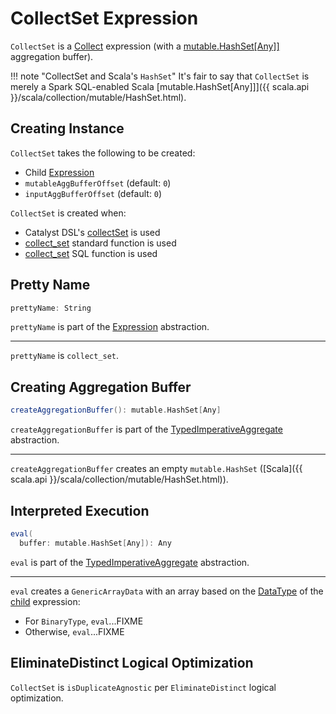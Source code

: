 # CollectSet Expression

`CollectSet` is a [Collect](Collect.md) expression (with a [mutable.HashSet\[Any\]\]](#createAggregationBuffer) aggregation buffer).

!!! note "CollectSet and Scala's `HashSet`"
    It's fair to say that `CollectSet` is merely a Spark SQL-enabled Scala [mutable.HashSet\[Any\]\]]({{ scala.api }}/scala/collection/mutable/HashSet.html).

## Creating Instance

`CollectSet` takes the following to be created:

* <span id="child"> Child [Expression](Expression.md)
* <span id="mutableAggBufferOffset"> `mutableAggBufferOffset` (default: `0`)
* <span id="inputAggBufferOffset"> `inputAggBufferOffset` (default: `0`)

`CollectSet` is created when:

* Catalyst DSL's [collectSet](../catalyst-dsl/index.md#collectSet) is used
* [collect_set](../standard-functions//aggregate.md#collect_set) standard function is used
* [collect_set](../FunctionRegistry.md#collect_set) SQL function is used

## <span id="prettyName"> Pretty Name

```scala
prettyName: String
```

`prettyName` is part of the [Expression](Expression.md#prettyName) abstraction.

---

`prettyName` is `collect_set`.

## <span id="createAggregationBuffer"> Creating Aggregation Buffer

```scala
createAggregationBuffer(): mutable.HashSet[Any]
```

`createAggregationBuffer` is part of the [TypedImperativeAggregate](TypedImperativeAggregate.md#createAggregationBuffer) abstraction.

---

`createAggregationBuffer` creates an empty `mutable.HashSet` ([Scala]({{ scala.api }}/scala/collection/mutable/HashSet.html)).

## <span id="eval"> Interpreted Execution

```scala
eval(
  buffer: mutable.HashSet[Any]): Any
```

`eval` is part of the [TypedImperativeAggregate](TypedImperativeAggregate.md#eval) abstraction.

---

`eval` creates a `GenericArrayData` with an array based on the [DataType](Expression.md#dataType) of the [child](#child) expression:

* For `BinaryType`, `eval`...FIXME
* Otherwise, `eval`...FIXME

## <span id="EliminateDistinct"> EliminateDistinct Logical Optimization

`CollectSet` is `isDuplicateAgnostic` per `EliminateDistinct` logical optimization.
